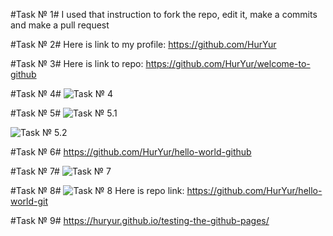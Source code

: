 #Task № 1#
I used that instruction to fork the repo, edit it, make a commits and make a pull request


#Task № 2#
Here is link to my profile: 
https://github.com/HurYur


#Task № 3#
Here is link to repo:
https://github.com/HurYur/welcome-to-github


#Task № 4#
![Task № 4](http://i.piccy.info/i9/74c207ff8611ded2c74fa988191219e2/1478592401/62370/1087531/task4.png)


#Task № 5#
![Task № 5.1](http://i.piccy.info/i9/e8670f79d231eddec6de86de9a790dea/1478592614/120120/1087531/task5.png)

![Task № 5.2](http://i.piccy.info/i9/faf55bba8caf9d3651309db177917d65/1479132190/59649/1087531/5_2.png)



#Task № 6#
https://github.com/HurYur/hello-world-github



#Task № 7#
![Task № 7](http://i.piccy.info/i9/a2d07a61adb5e444abc577bb1bee4c67/1478592836/63548/1087531/task7.png)


#Task № 8#
![Task № 8](http://i.piccy.info/i9/466ed2eda170edb7fa1b336eecda1b14/1478592798/213144/1087531/task8.png)
Here is repo link: https://github.com/HurYur/hello-world-git


#Task № 9#
https://huryur.github.io/testing-the-github-pages/
